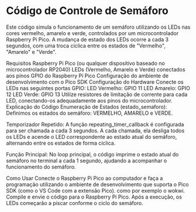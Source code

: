 # Código de Controle de Semáforo
Este código simula o funcionamento de um semáforo utilizando os LEDs nas cores vermelho, amarelo e verde, controlados por um microcontrolador Raspberry Pi Pico. A mudança de estado dos LEDs ocorre a cada 3 segundos, com uma troca cíclica entre os estados de "Vermelho", "Amarelo" e "Verde".

Requisitos
Raspberry Pi Pico (ou qualquer dispositivo baseado no microcontrolador RP2040)
LEDs (Vermelho, Amarelo e Verde) conectados aos pinos GPIO do Raspberry Pi Pico
Configuração do ambiente de desenvolvimento com o Pico SDK
Configuração do Hardware
Conecte os LEDs nas seguintes portas GPIO:
LED Vermelho: GPIO 11
LED Amarelo: GPIO 12
LED Verde: GPIO 13
Utilize resistores de limitação de corrente para cada LED, conectando-os adequadamente aos pinos do microcontrolador.
Explicação do Código
Enumeração de Estados (estado_semaforo): Definimos os estados do semáforo: VERMELHO, AMARELO e VERDE.

Temporizador Repetido: A função repeating_timer_callback é configurada para ser chamada a cada 3 segundos. A cada chamada, ela desliga todos os LEDs e acende o LED correspondente ao estado atual do semáforo, alternando entre os estados de forma cíclica.

Função Principal: No loop principal, o código imprime o estado atual do semáforo no terminal a cada 1 segundo, ajudando a acompanhar o funcionamento do semáforo.

Como Usar
Conecte o Raspberry Pi Pico ao computador e faça a programação utilizando o ambiente de desenvolvimento que suporta o Pico SDK (como o VS Code com a extensão Pico).
como por exemplo o wokwi.
Compile e envie o código para o Raspberry Pi Pico.
Após a execução, os LEDs começarão a piscar conforme o ciclo do semáforo.
